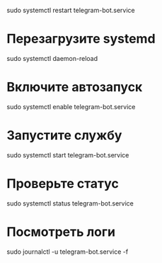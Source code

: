 sudo systemctl restart telegram-bot.service


# Перезагрузите systemd
sudo systemctl daemon-reload

# Включите автозапуск
sudo systemctl enable telegram-bot.service

# Запустите службу
sudo systemctl start telegram-bot.service

# Проверьте статус
sudo systemctl status telegram-bot.service

# Посмотреть логи
sudo journalctl -u telegram-bot.service -f

